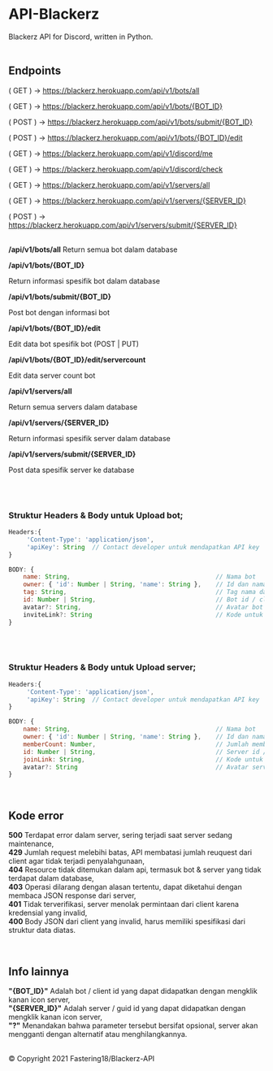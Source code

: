 # API-Blackerz
Blackerz API for Discord, written in Python.
<br><br>

## Endpoints

( GET ) -> https://blackerz.herokuapp.com/api/v1/bots/all

( GET ) -> https://blackerz.herokuapp.com/api/v1/bots/{BOT_ID}

( POST ) -> https://blackerz.herokuapp.com/api/v1/bots/submit/{BOT_ID} 

( POST ) -> https://blackerz.herokuapp.com/api/v1/bots/{BOT_ID}/edit 

( GET ) -> https://blackerz.herokuapp.com/api/v1/discord/me

( GET ) -> https://blackerz.herokuapp.com/api/v1/discord/check

( GET ) -> https://blackerz.herokuapp.com/api/v1/servers/all

( GET ) -> https://blackerz.herokuapp.com/api/v1/servers/{SERVER_ID}

( POST ) -> https://blackerz.herokuapp.com/api/v1/servers/submit/{SERVER_ID}
<br>
<br>

**/api/v1/bots/all**
Return semua bot dalam database


**/api/v1/bots/{BOT_ID}**

Return informasi spesifik bot dalam database


**/api/v1/bots/submit/{BOT_ID}**

Post bot dengan informasi bot


**/api/v1/bots/{BOT_ID}/edit**

Edit data bot spesifik bot (POST | PUT)


**/api/v1/bots/{BOT_ID}/edit/servercount**

Edit data  server count bot  


**/api/v1/servers/all**

Return semua servers dalam database


**/api/v1/servers/{SERVER_ID}**

Return informasi spesifik server dalam database


**/api/v1/servers/submit/{SERVER_ID}**

Post data spesifik server ke database

<br>
<br>

### Struktur Headers & Body untuk Upload bot;

```js
Headers:{
     'Content-Type': 'application/json',
     'apiKey': String  // Contact developer untuk mendapatkan API key
}
```

```js
BODY: {
    name: String,                                        // Nama bot
    owner: { 'id': Number | String, 'name': String },    // Id dan nama akun Discord untuk developer bot
    tag: String,                                         // Tag nama dan diskriminator 
    id: Number | String,                                 // Bot id / client id
    avatar?: String,                                     // Avatar bot icon id pada cdn.discordapp.com
    inviteLink?: String                                  // Kode untuk link untuk add bot, harus sesuai dari Discord Developer Portal
}
```

<br>
<br>

### Struktur Headers & Body untuk Upload server;

```js
Headers:{
     'Content-Type': 'application/json',
     'apiKey': String  // Contact developer untuk mendapatkan API key
}
```

```js
BODY: {
    name: String,                                        // Nama bot
    owner: { 'id': Number | String, 'name': String },    // Id dan nama akun Discord untuk developer bot
    memberCount: Number,                                 // Jumlah member terbaru
    id: Number | String,                                 // Server id / Guild id
    joinLink: String,                                    // Kode untuk link masuk server, tidak memerlukan "https://discord.gg/"
    avatar?: String                                      // Avatar server icon id pada cdn.discordapp.com
}
```

<br>

## Kode error<br>
**500** Terdapat error dalam server, sering terjadi saat server sedang maintenance, <br>
**429** Jumlah request melebihi batas, API membatasi jumlah reuquest dari client agar tidak terjadi penyalahgunaan, <br>
**404** Resource tidak ditemukan dalam api, termasuk bot & server yang tidak terdapat dalam database, <br>
**403** Operasi dilarang dengan alasan tertentu, dapat diketahui dengan membaca JSON response dari server, <br>
**401** Tidak terverifikasi, server menolak permintaan dari client karena kredensial yang invalid, <br>
**400** Body JSON dari client yang invalid, harus memiliki spesifikasi dari struktur data diatas. <br>

<br>

## Info lainnya<br>
**"{BOT_ID}"** Adalah bot / client id yang dapat didapatkan dengan mengklik kanan icon server,<br>
**"{SERVER_ID}"** Adalah server / guid id yang dapat didapatkan dengan mengklik kanan icon server,<br>
**"?"** Menandakan bahwa parameter tersebut bersifat opsional, server akan mengganti dengan alternatif atau menghilangkannya.<br><br>

© Copyright 2021 Fastering18/Blackerz-API
